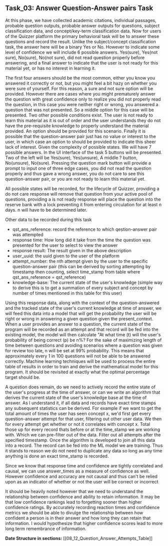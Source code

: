 ## Task_03: Answer Question-Answer pairs Task
At this phase, we have collected academic citations, individual passages, probable question outputs, probable answer outputs for questions, subject classification data, and concept/key-term classification data. Now for users of the Quizzer platform the primary behavioral task will be to answer these questions and record the result. Unlike the subject/concept classification task, the answer here will be a binary Yes or No. However to indicate some level of confidence we will include 6 possible answers. Yes(sure), Yes(not sure), No(sure), No(not sure), did not read question properly before answering, and a final answer to indicate that the user is not ready for this material yet, or has no interest in learning it.

The first four answers should be the most common, either you know you answered it correctly or not, but you might feel a bit hazy on whether you were sure of yourself. For this reason, a sure and not sure option will be provided. However there are cases where you might prematurely answer the question with great confidence only to realize you did not properly read the question, in this case you were neither right or wrong, you answered a question that was not presented. So a middle option for this case will be presented. Two other possible conditions exist. The user is not ready to learn this material as it is out of order and the user understands they do not have the pre-requisite knowledge to properly understand the material provided. An option should be provided for this scenario. Finally it is possible that the question-answer pair just has no value or interest to the user, in which case an option to should be provided to indicate this sheer lack of interest. Given the complexity of possible states. We will have 7 possible answers. In the UI interface of the task 5 buttons will be presented. Two of the left will be Yes(sure), Yes(unsure), A middle ? button, No(unsure), No(sure). Pressing the question mark button will provide a prompt to input one of three edge cases, you did not read the question properly and thus gave a wrong answer, you do not care to see this question-answer pair, or you are not ready to learn this material yet.

All possible states will be recorded, for the lifecycle of Quizzer, providing a do not care response will remove that question from your active pool of questions, providing a is not ready response will place the question into the reserve bank with a lock preventing it from entering circulation for at least n days. n will have to be determined later.

Other data to be recorded during this task
- qst_ans_reference:    record the reference to which qestion-answer pair was attempted
- response time:        How long did it take from the time the question was presented for the user to select to view the answer
- response result:      The result given in the above description
- user_uuid:            the uuid given to the user of the platform
- attempt_number:       the nth attempt given by the user to the specific question-answer pair (this can be derived by sorting attempting by timestamp then counting, select time_stamp from table where qst_ans_reference = qst_reference)
- knowledge-base:       The current state of the user's knowledge (simple way to derive this is to get a summation of every subject and concept by number of times mentioned in this table for this user)

Using this response data, along with the context of the question-answered and the tracked state of the user's current knowledge at time of answer, we will feed this data into a model that will get the probability the user will be right or wrong in answering a given question given the present_context. When a user provides an answer to a question, the current state of the program will be recorded as an attempt and that record will be fed into the existing model, the model will then calculate "At what time (t) will the user's probability of being correct (p) be n%? For the sake of maximizing length of time between questions and avoiding scenarios where a question was given for review too late, n will be set at 99% probability. This means that approximately every 1 in 100 questions will not be able to be answered correctly. Machine learning techniques will be used to process the entire table of results in order to train and derive the mathematical model for this program. It should be revisited at exactly what the optimal percentage target should be.

A question does remain, do we need to actively record the entire state of the user's progress at the time of answer, or can we write an algorithm that derives the current state of the user's knowledge base at the time of answer. As I understand it, if all data and records have exact time stamps any subsequent statistics can be derived. For example if we want to get the total amount of times the user has seen concept x, we'd first get every question-answer attempt for that user, filtering out other user data. We then for every attempt get whether or not it correlates with concept x. Total those up for every record thats before or at the time_stamp we are working with. Which we can pre-filter out of the data. Filter out all attempts after the specified timestamp. Once the algorithm is developed to join all this data into a record. The record can be fed into the ML model we are training. Thus it stands to reason we do not need to duplicate any data so long as any time anything is done an exact time_stamp is recorded.

Since we know that response time and confidence are tightly correlated and causal, we can use answer_times as a measure of confidence as well. However confidence and accuracy are not causal and thus can't be relied upon as an indicator of whether or not the user will be correct or incorrect

 It should be heavily noted however that we need to understand the relationship between confidence and ability to retain information. It may be that low confidence rankings lead to forgetting sooner than higher confidence ratings. By accurately recording reaction times and confidence metrics we should be able to divulge the relationship between how confident a person is in their answer and how long they can retain that information. I would hypothesize that higher confidence scores lead to more long term remembrance of information.

**Date Structure in sections:**
[[08_12_Question_Answer_Attempts_Table]]
